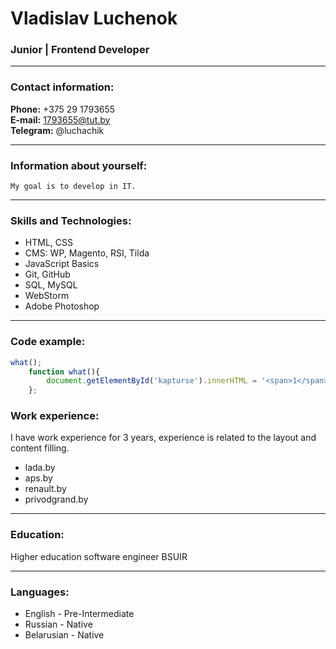# Vladislav Luchenok
### Junior | Frontend Developer

---

### Contact information:

**Phone:** +375 29 1793655<br>
**E-mail:** 1793655@tut.by<br>
**Telegram:** @luchachik<br>

---

### Information about yourself:

    My goal is to develop in IT.
 
---

### Skills and Technologies:

- HTML, CSS
- CMS: WP, Magento, RSI, Tilda
- JavaScript Basics
- Git, GitHub
- SQL, MySQL
- WebStorm 
- Adobe Photoshop

---

### Code example:


```javascript
what();
    function what(){
        document.getElementById('kapturse').innerHTML = '<span>1</span>';
    }; 
```
### Work experience:

I have work experience for 3 years,
experience is related to the layout and content filling.
- lada.by
- aps.by
- renault.by 
- privodgrand.by

---

### Education:

 Higher education software engineer BSUIR
 
---

### Languages:

- English \- Pre-Intermediate 
- Russian \- Native
- Belarusian \- Native